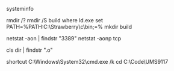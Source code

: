 systeminfo

rmdir /?
rmdir /S build
where ld.exe
set PATH=%PATH:C:\Strawberry\c\bin;=%
mkdir build

netstat -aon | findstr "3389"
netstat -aonp tcp

cls
dir | findstr "\.o"

shortcut
C:\Windows\System32\cmd.exe /k cd C:\Code\UMS9117